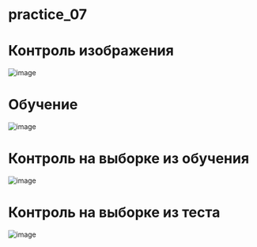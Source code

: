 # practice_07
# Контроль изображения
![image](https://github.com/AlexanderBris/practice_07/assets/48794524/673401af-e41f-4e9a-aeef-09117b778dd6)
# Обучение
![image](https://github.com/AlexanderBris/practice_07/assets/48794524/f9a7d1f9-30cf-4930-a4d4-a0540ded29de)

# Контроль на выборке из обучения
![image](https://github.com/AlexanderBris/practice_07/assets/48794524/61050596-5125-40a7-8fd2-34b00a84a1c5)

# Контроль на выборке из теста

![image](https://github.com/AlexanderBris/practice_07/assets/48794524/247c1d19-6fcc-4a05-976d-c339bc012194)
